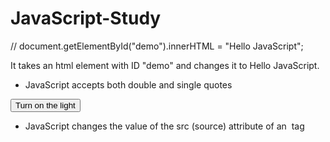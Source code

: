 # JavaScript-Study

// document.getElementById("demo").innerHTML = "Hello JavaScript";

It takes an html element with ID "demo" and changes it to Hello JavaScript.

* JavaScript accepts both double and single quotes

<button onclick="document.getElementById('myImage').src='pic_bulbon.gif'">Turn on the light</button>

* JavaScript changes the value of the src (source) attribute of an <img> tag